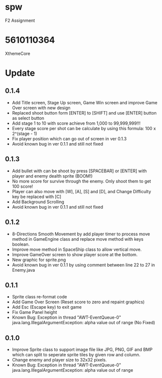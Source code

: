 # spw
F2 Assignment

# 5610110364
XthemeCore

# Update

## 0.1.4
- Add Title screen, Stage Up screen, Game Win screen and improve Game Over screen with new design
- Replaced shoot button form [ENTER] to [SHIFT] and use [ENTER] button as select button
- Add stage 1 to 10 with score achieve from 1,000 to 99,999,999!!!
- Every stage score per shot can be calculate by using this formula: 100 x 2^(stage - 1)
- Fix player position which can go out of screen in ver 0.1.3
- Avoid known bug in ver 0.1.1 and still not fixed

## 0.1.3
- Add bullet with can be shoot by press [SPACEBAR] or [ENTER] with player and enemy dealth sprite (BOOM!)
- No more score for survive through the enemy. Only shoot them to get 100 score!
- Player can also move with [W], [A], [S] and [D], and Change Difficulty key be replaced with [C]
- Add Background Scrolling
- Avoid known bug in ver 0.1.1 and still not fixed

## 0.1.2
- 8-Directions Smooth Movement by add player timer to process move method in GameEngine class and replace move method with keys boolean.
- Improve move method in SpaceShip class to allow vertical move.
- Improve GameOver screen to show player score at the bottom.
- New graphic for sprite.png
- Avoid known bug in ver 0.1.1 by using comment between line 22 to 27 in Enemy.java

## 0.1.1
- Sprite class re-format code
- Add Game Over Screen (Reset score to zero and repaint graphics)
- Add Esc (Escape key) to exit game
- Fix Game Panel height
- Known Bug: Exception in thread "AWT-EventQueue-0" java.lang.IllegalArgumentException: alpha value out of range (No Fixed)

## 0.1.0
- Improve Sprite class  to support image file like JPG, PNG, GIF and BMP which can split to seperate sprite tiles by given row and column.
- Change enemy and player size to 32x32 pixels.
- Known Bug: Exception in thread "AWT-EventQueue-0" java.lang.IllegalArgumentException: alpha value out of range

